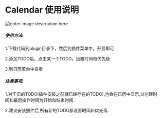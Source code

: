 
# Calendar 使用说明
![enter image description here][1]

##### 使用方法:

1.下载代码到plugin目录下，然后到插件菜单中，开启即可

2.添加TODO后，点击某一个TODO，设置时间和优先级

3.到日历菜单中查看

##### 注意事项:
1.对于旧的TODO(插件安装之前就已经存在的TODO),也会在日历中显示,以创建时间和最后操作时间为开始和结束时间.

2.建议安装插件后,所有新的TODO都设置时间和优先级.



  [1]: https://dl.dropboxusercontent.com/u/65338611/calendar.png